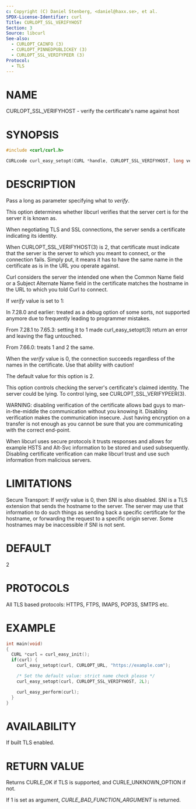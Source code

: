 ```yaml
---
c: Copyright (C) Daniel Stenberg, <daniel@haxx.se>, et al.
SPDX-License-Identifier: curl
Title: CURLOPT_SSL_VERIFYHOST
Section: 3
Source: libcurl
See-also:
  - CURLOPT_CAINFO (3)
  - CURLOPT_PINNEDPUBLICKEY (3)
  - CURLOPT_SSL_VERIFYPEER (3)
Protocol:
  - TLS
---
```


# NAME

CURLOPT_SSL_VERIFYHOST - verify the certificate's name against host

# SYNOPSIS

~~~c
#include <curl/curl.h>

CURLcode curl_easy_setopt(CURL *handle, CURLOPT_SSL_VERIFYHOST, long verify);
~~~

# DESCRIPTION

Pass a long as parameter specifying what to *verify*.

This option determines whether libcurl verifies that the server cert is for
the server it is known as.

When negotiating TLS and SSL connections, the server sends a certificate
indicating its identity.

When CURLOPT_SSL_VERIFYHOST(3) is 2, that certificate must indicate that
the server is the server to which you meant to connect, or the connection
fails. Simply put, it means it has to have the same name in the certificate as
is in the URL you operate against.

Curl considers the server the intended one when the Common Name field or a
Subject Alternate Name field in the certificate matches the hostname in the
URL to which you told Curl to connect.

If *verify* value is set to 1:

In 7.28.0 and earlier: treated as a debug option of some sorts, not supported
anymore due to frequently leading to programmer mistakes.

From 7.28.1 to 7.65.3: setting it to 1 made curl_easy_setopt(3) return
an error and leaving the flag untouched.

From 7.66.0: treats 1 and 2 the same.

When the *verify* value is 0, the connection succeeds regardless of the
names in the certificate. Use that ability with caution!

The default value for this option is 2.

This option controls checking the server's certificate's claimed identity.
The server could be lying. To control lying, see CURLOPT_SSL_VERIFYPEER(3).

WARNING: disabling verification of the certificate allows bad guys to
man-in-the-middle the communication without you knowing it. Disabling
verification makes the communication insecure. Just having encryption on a
transfer is not enough as you cannot be sure that you are communicating with
the correct end-point.

When libcurl uses secure protocols it trusts responses and allows for example
HSTS and Alt-Svc information to be stored and used subsequently. Disabling
certificate verification can make libcurl trust and use such information from
malicious servers.

# LIMITATIONS

Secure Transport: If *verify* value is 0, then SNI is also disabled. SNI is
a TLS extension that sends the hostname to the server. The server may use that
information to do such things as sending back a specific certificate for the
hostname, or forwarding the request to a specific origin server. Some hostnames
may be inaccessible if SNI is not sent.

# DEFAULT

2

# PROTOCOLS

All TLS based protocols: HTTPS, FTPS, IMAPS, POP3S, SMTPS etc.

# EXAMPLE

~~~c
int main(void)
{
  CURL *curl = curl_easy_init();
  if(curl) {
    curl_easy_setopt(curl, CURLOPT_URL, "https://example.com");

    /* Set the default value: strict name check please */
    curl_easy_setopt(curl, CURLOPT_SSL_VERIFYHOST, 2L);

    curl_easy_perform(curl);
  }
}
~~~

# AVAILABILITY

If built TLS enabled.

# RETURN VALUE

Returns CURLE_OK if TLS is supported, and CURLE_UNKNOWN_OPTION if not.

If 1 is set as argument, *CURLE_BAD_FUNCTION_ARGUMENT* is returned.
